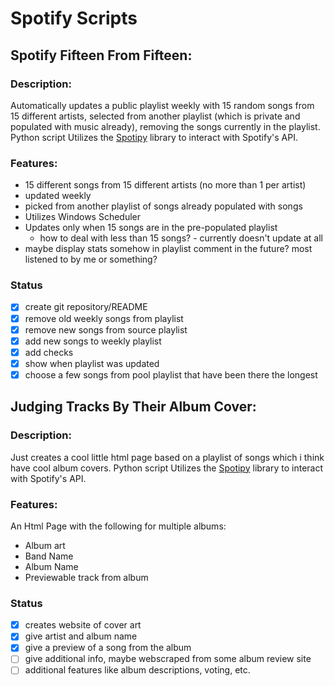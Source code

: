 # Spotify Scripts

## Spotify Fifteen From Fifteen:

### Description:
Automatically updates a public playlist weekly with 15 random songs from 15 different artists, selected from another playlist (which is private and populated with music already), removing the songs currently in the playlist. Python script Utilizes the [Spotipy](https://spotipy.readthedocs.io/en/latest/) library to interact with Spotify's API. 

### Features:
 * 15 different songs from 15 different artists (no more than 1 per artist)
 * updated weekly
 * picked from another playlist of songs already populated with songs
 * Utilizes Windows Scheduler
 * Updates only when 15 songs are in the pre-populated playlist
   * how to deal with less than 15 songs? - currently doesn't update at all
 * maybe display stats somehow in playlist comment in the future? most listened to by me or something?
 
### Status
- [x] create git repository/README
- [x] remove old weekly songs from playlist
- [x] remove new songs from source playlist
- [x] add new songs to weekly playlist
- [x] add checks
- [x] show when playlist was updated
- [x] choose a few songs from pool playlist that have been there the longest

## Judging Tracks By Their Album Cover:

### Description:
Just creates a cool little html page based on a playlist of songs which i think have cool album covers. Python script Utilizes the [Spotipy](https://spotipy.readthedocs.io/en/latest/) library to interact with Spotify's API.

### Features:
An Html Page with the following for multiple albums:
 * Album art
 * Band Name
 * Album Name
 * Previewable track from album

### Status
- [x] creates website of cover art
- [x] give artist and album name
- [x] give a preview of a song from the album
- [ ] give additional info, maybe webscraped from some album review site
- [ ] additional features like album descriptions, voting, etc.